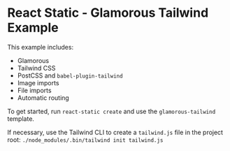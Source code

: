 # React Static - Glamorous Tailwind Example

This example includes:
- Glamorous
- Tailwind CSS
- PostCSS and `babel-plugin-tailwind`
- Image imports
- File imports
- Automatic routing

To get started, run `react-static create` and use the `glamorous-tailwind` template.

If necessary, use the Tailwind CLI to create a `tailwind.js` file in the project root:
`./node_modules/.bin/tailwind init tailwind.js`
